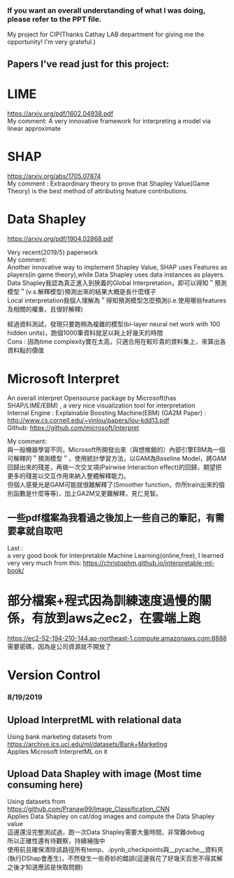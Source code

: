 ### If you want an overall understanding of what I was doing, please refer to the PPT file.  
My project for CIP(Thanks Cathay LAB department for giving me the opportunity! I'm very grateful.)  

## Papers I've read just for this project:  
# LIME  
https://arxiv.org/pdf/1602.04938.pdf  
My comment: A very innovative framework for interpreting a model via linear approximate

# SHAP

https://arxiv.org/abs/1705.07874  
My comment : Extraordinary theory to prove that Shapley Value(Game Theory) is the best method of attributing feature contributions. 

# Data Shapley
https://arxiv.org/pdf/1904.02868.pdf

Very recent(2019/5) paperwork  
My comment:  
Another innovative way to implement Shapley Value, SHAP uses Features as players(in game theory),while Data Shapley uses data instances as players.  
Data Shapley我認為真正進入到狹義的Global Interpretation，即可以得知＂預測模型＂(v.s.解釋模型)預測出來的結果大概是長什麼樣子  
Local interpretation我個人理解為＂得知預測模型怎麼預測(i.e.使用哪些features及相關的權重，且很好解釋)  

經過資料測試，發現只要跑稍為複雜的模型(bi-layer neural net work with 100 hidden units)，跑個1000筆資料就足以耗上好幾天的時間  
Cons : 因為time complexity實在太高，只適合用在較珍貴的資料集上，來算出各資料點的價值  

# Microsoft Interpret
An overall interpret Opensource package by Microsoft(has SHAP/LIME/EBM) , a very nice visualization tool for interpretation  
Internal Engine : Explainable Boosting Machine(EBM) (GA2M Paper) : http://www.cs.cornell.edu/~yinlou/papers/lou-kdd13.pdf  
Github: https://github.com/microsoft/interpret  

My comment:  
與一般機器學習不同，Microsoft所開發出來（與想推銷的）內部引擎EBM為一個可解釋的＂預測模型＂，使用統計學習方法，以GAM為Baseline Model，將GAM回歸出來的殘差，再做一次交叉項(Pairwise Interaction effect)的回歸，期望把更多的殘差以交互作用來納入整體解釋能力。  
但個人感覺光是GAM可能就很難解釋了(Smoother function，你所train出來的個別函數是什麼等等)，加上GA2M又更難解釋，見仁見智。  


## 一些pdf檔案為我看過之後加上一些自己的筆記，有需要拿就自取吧

Last :  
a very good book for Interpretable Machine Learning(online,free), I learned very very much from this:
https://christophm.github.io/interpretable-ml-book/


# 部分檔案+程式因為訓練速度過慢的關係，有放到aws之ec2，在雲端上跑
https://ec2-52-194-210-144.ap-northeast-1.compute.amazonaws.com:8888  
需要密碼，因為是公司資源就不開放了


# Version Control
### 8/19/2019  
## Upload InterpretML with relational data  
Using bank marketing datasets from https://archive.ics.uci.edu/ml/datasets/Bank+Marketing  
Applies Microsoft InterpretML on it

## Upload Data Shapley with image (Most time consuming here)
Using datasets from https://github.com/Pranaw99/Image_Classification_CNN  
Applies Data Shapley on cat/dog images and compute the Data Shapley value  
這邊還沒完整測試過，跑一次Data Shapley需要大量時間，非常難debug  
所以正確性還有待觀察，持續補強中  
使用前且確保清除該路徑所有temp、.ipynb_checkpoints與__pycache__資料夾(執行DShap會產生)，不然發生一些奇妙的錯誤(這邊我花了好幾天百思不得其解之後才知道應該是快取問題)  
